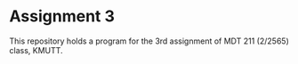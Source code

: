 # Assignment 3
This repository holds a program for the 3rd assignment of MDT 211 (2/2565) class, KMUTT.
